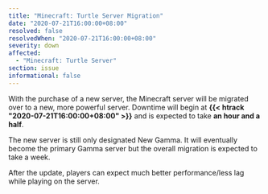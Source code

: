 ```yaml
---
title: "Minecraft: Turtle Server Migration"
date: "2020-07-21T16:00:00+08:00"
resolved: false
resolvedWhen: "2020-07-21T16:00:00+08:00"
severity: down
affected:
  - "Minecraft: Turtle Server"
section: issue
informational: false
---
```


With the purchase of a new server, the Minecraft server will be migrated over to a new, more powerful server. Downtime will begin at **{{< htrack "2020-07-21T16:00:00+08:00" >}}** and is expected to take **an hour and a half**.

The new server is still only designated New Gamma. It will eventually become the primary Gamma server but the overall migration is expected to take a week.

After the update, players can expect much better performance/less lag while playing on the server.
